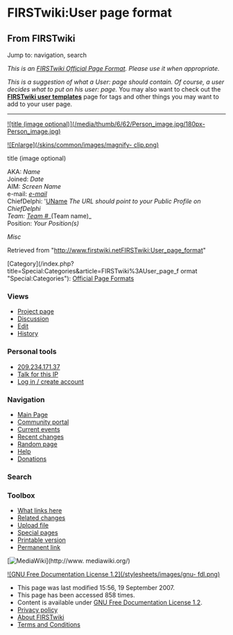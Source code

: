 # FIRSTwiki:User page format

## From FIRSTwiki

Jump to: navigation, search

_This is an [FIRSTwiki Official Page Format](FIRSTwiki:Page_formats "FIRSTwiki:Page formats"). Please use it when appropriate._

_This is a suggestion of what a User: page should contain. Of course, a user decides what to put on his user: page._ You may also want to check out the **[FIRSTwiki user templates](Category:FIRSTwiki_user_templates "Category:FIRSTwiki user templates")** page for tags and other things you may want to add to your user page.

--------------------------------------------------------------------------------

[![title \(image optional\)](/media/thumb/6/62/Person_image.jpg/180px-
Person_image.jpg)](Image:Person_image.jpg "title \(image
optional\)")

[![Enlarge](/skins/common/images/magnify-
clip.png)](Image:Person_image.jpg "Enlarge")

title (image optional)

AKA: _Name_<br>
Joined: _Date_<br>
AIM: _Screen Name_<br>
e-mail: _[e-mail](mailto:e-mail "mailto:e-mail")_<br>
ChiefDelphi: '[UName](http://www.chiefdelphi.com/forums/member.php?userid=???? "http://www.chiefdelphi.com/forums/member.php?userid=????") __The URL should point to your Public Profile on ChiefDelphi_<br> 
_Team:_ [Team #](Team "Team")__(Team name)_<br>
Position: _Your Position(s)_

_Misc_

Retrieved from "<http://www.firstwiki.netFIRSTwiki:User_page_format>"

[Category](/index.php?title=Special:Categories&article=FIRSTwiki%3AUser_page_f
ormat "Special:Categories"): [Official Page Formats](Category:Official_Page_Formats "Category:Official Page
Formats")

### Views

- [Project page](FIRSTwiki:User_page_format)
- [Discussion](FIRSTwiki_talk:User_page_format)
- [Edit](/index.php?title=FIRSTwiki:User_page_format&action=edit)
- [History](/index.php?title=FIRSTwiki:User_page_format&action=history)

### Personal tools

- [209.234.171.37](User:209.234.171.37)
- [Talk for this IP](User_talk:209.234.171.37)
- [Log in / create account](/index.php?title=Special:Userlogin&returnto=FIRSTwiki:User_page_format)

[](Main_Page "Main Page")

### Navigation

- [Main Page](Main_Page)
- [Community portal](FIRSTwiki:Community_portal)
- [Current events](Current_events)
- [Recent changes](Special:Recentchanges)
- [Random page](Special:Random)
- [Help](Help:Contents)
- [Donations](FIRSTwiki:Site_support)

### Search

### Toolbox

- [What links here](Special:Whatlinkshere/FIRSTwiki:User_page_format)
- [Related changes](Special:Recentchangeslinked/FIRSTwiki:User_page_format)
- [Upload file](Special:Upload)
- [Special pages](Special:Specialpages)
- [Printable version](/index.php?title=FIRSTwiki:User_page_format&printable=yes)
- [Permanent link](/index.php?title=FIRSTwiki:User_page_format&oldid=63118)

[![MediaWiki](/skins/common/images/poweredby_mediawiki_88x31.png)](http://www.
mediawiki.org/)

[![GNU Free Documentation License 1.2](/stylesheets/images/gnu-
fdl.png)](http://www.gnu.org/copyleft/fdl.html)

- This page was last modified 15:56, 19 September 2007.
- This page has been accessed 858 times.
- Content is available under [GNU Free Documentation License 1.2](http://www.gnu.org/copyleft/fdl.html "http://www.gnu.org/copyleft/fdl.html").
- [Privacy policy](FIRSTwiki:Privacy_policy "FIRSTwiki:Privacy policy")
- [About FIRSTwiki](FIRSTwiki:About "FIRSTwiki:About")
- [Terms and Conditions](FIRSTwiki:Terms_and_conditions "FIRSTwiki:Terms and conditions")
